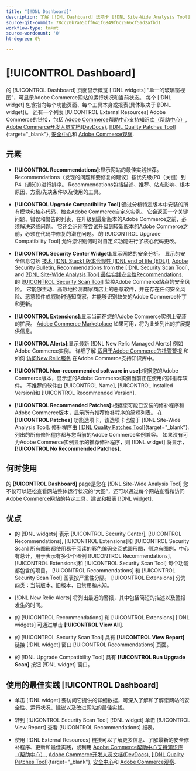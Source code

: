 ```yaml
---
title: "[!DNL Dashboard]"
description: 了解 [!DNL Dashboard] 选项卡 [!DNL Site-Wide Analysis Tool]、元素、使用时间、优势和最佳实践。
source-git-commit: 78cc20b7a65bff641f6849f6c2566cf5ad2afbd1
workflow-type: tm+mt
source-wordcount: '0'
ht-degree: 0%

---
```


# [!UICONTROL Dashboard]

的 [!UICONTROL Dashboard] 页面显示概览 [!DNL widgets] “单一的玻璃窗视图”，可显示Adobe Commerce网站的运行状况和当前状态。 每个 [!DNL widget] 包含指向每个功能页面、每个工具本身或报表(具体取决于 [!DNL widget])。
还有一个列表 [!UICONTROL External Resources] Adobe Commerce的链接，包括 [Adobe Commerce帮助中心支持知识库（帮助中心）](https://support.magento.com/), [Adobe Commerce开发人员文档(DevDocs)](https://devdocs.magento.com/), [[!DNL Quality Patches Tool]](https://experienceleague.adobe.com/tools/commerce-quality-patches/index.html){target="_blank"}, [安全中心](https://magento.com/security)和 [Adobe Commerce观察](https://support.magento.com/hc/en-us/articles/4402379845901-Use-Observation-for-Adobe-Commerce).

## 元素

* **[!UICONTROL Recommendations]**:显示网站的最佳实践推荐。 Recommendations（发现的问题和要修复的建议）按优先级(P0（关键）到P4（通知）)进行排序。
Recommendations包括描述、推荐、站点影响、根本原因、方案/先决条件以及使用的工具。

* **[!UICONTROL Upgrade Compatibility Tool]**:通过分析特定版本中安装的所有模块和核心代码，检查Adobe Commerce自定义实例。 它会返回一个关键问题、错误和警告的列表，在升级到最新版本的Adobe Commerce之前，必须解决这些问题。 它还会识别在尝试升级到较新版本的Adobe Commerce之前，必须在代码中修复的潜在问题。
的 [!UICONTROL Upgrade Compatibility Tool] 允许您识别何时对自定义功能进行了核心代码更改。

* **[!UICONTROL Security Center Widget]**:显示网站的安全分析。
显示的安全信息包括 [技术 [!DNL Stack] 版本合规性 [!DNL end of life (EOL)]](https://experienceleague.adobe.com/docs/commerce-operations/installation-guide/system-requirements.html), [Adobe Security Bulletin](https://helpx.adobe.com/security/security-bulletin.html), [Recommendations from the [!DNL Security Scan Tool]](https://experienceleague.adobe.com/docs/commerce-admin/systems/security/security-scan.html), and [[!DNL Site-Wide Analysis Tool] 最佳实践安全性Recommendations](https://experienceleague.adobe.com/docs/commerce-operations/tools/site-wide-analysis-tool/recommendations.html).<br>
的 [[!UICONTROL Security Scan Tool]](https://experienceleague.adobe.com/docs/commerce-admin/systems/security/security-scan.html) 监控Adobe Commerce站点的安全风险。 它能够主动、高效地检测商家商店上的恶意软件，并在存在任何安全风险、恶意软件或威胁时通知商家，并能够识别缺失的Adobe Commerce补丁和更新。

* **[!UICONTROL Extensions]**:显示当前在您的Adobe Commerce实例上安装的扩展。 [Adobe Commerce Marketplace](https://marketplace.magento.com/extensions.html) 如果可用，将为此处列出的扩展提供信息。

* **[!UICONTROL Alerts]**:显示最新 [!DNL New Relic Managed Alerts] 例如Adobe Commerce实例。 详细了解 [适用于Adobe Commerce的托管警报](https://support.magento.com/hc/en-us/articles/360045806832) 和如何 [访问New Relic服务](https://support.magento.com/hc/en-us/articles/360039127712) 在Adobe Commerce支持知识库中。

* **[!UICONTROL Non-recommended software in use]**:根据您的Adobe Commerce版本，显示您的Adobe Commerce实例当前正在使用的非推荐软件。 不推荐的软件由 [!UICONTROL Name], [!UICONTROL Installed Version]和 [!UICONTROL Recommended Version].

* **[!UICONTROL Recommended Patches]**:根据您可能已安装的修补程序和Adobe Commerce版本，显示所有推荐修补程序的简短列表。 在 **[!UICONTROL Patches]** 功能选项卡，该选项卡也位于 [!DNL Site-Wide Analysis Tool]. 修补程序由 [[!DNL Quality Patches Tool]](https://experienceleague.adobe.com/tools/commerce-quality-patches/index.html){target="_blank"}. 列出的所有修补程序都与您当前的Adobe Commerce实例兼容。
如果没有可为Adobe Commerce实例显示的推荐修补程序，则 [!DNL widget] 将显示， **[!UICONTROL No Recommended Patches]**.

## 何时使用

的 **[!UICONTROL Dashboard]** page是您在 [!DNL Site-Wide Analysis Tool] 您不仅可以轻松查看网站整体运行状况的“大图”，还可以通过每个网站查看和访问Adobe Commerce网站的特定工具、建议和报表 [!DNL widget].

## 优点

* 的 [!DNL widgets] 表示 [!UICONTROL Security Center], [!UICONTROL Recommendations], [!UICONTROL Extensions]和 [!UICONTROL Security Scan] 所有图形都使用易于阅读的彩色编码交互式圆形图，侧边有图例，中心有总计，用于表示有多少个图例 [!UICONTROL Recommendations], [!UICONTROL Extensions]和 [!UICONTROL Security Scan Tool] 每个功能都包含的项目。 [!UICONTROL Recommendations] 和 [!UICONTROL Security Scan Tool] 图表按严重性分隔。 [!UICONTROL Extensions] 分为四类：当前版本、旧版本、已禁用和未知。

* [!DNL New Relic Alerts] 将列出最近的警报，其中包括简短的描述以及警报发生的时间。

* 的 [!UICONTROL Recommendations] 和 [!UICONTROL Extensions] [!DNL widgets] 可通过单击 **[!UICONTROL View All]**.

* 的 [!UICONTROL Security Scan Tool] 具有 **[!UICONTROL View Report]** 链接 [!DNL widget] 窗口 [!UICONTROL Recommendations] 页面。

* 的 [!DNL Upgrade Compatibility Tool] 具有 **[!UICONTROL Run Upgrade Scan]** 按钮 [!DNL widget] 窗口。

## 使用的最佳实践 [!UICONTROL Dashboard]

* 单击 [!DNL widget] 要访问它提供的详细数据，可深入了解和了解您网站的安全性、运行状况、建议以及改进网站的最佳实践。

* 转到 [!UICONTROL Security Scan Tool] [!DNL widget] 单击 [!UICONTROL View Report] 查看 [!UICONTROL Recommendations] 报表。

* 使用 [!DNL External Resources] 链接可以了解更多信息、了解最新的安全修补程序、更新和最佳实践，或利用 [Adobe Commerce帮助中心支持知识库（帮助中心）](https://support.magento.com/), [Adobe Commerce开发人员文档(DevDocs)](https://devdocs.magento.com/), [[!DNL Quality Patches Tool]](https://experienceleague.adobe.com/tools/commerce-quality-patches/index.html){target="_blank"}, [安全中心](https://helpx.adobe.com/security.html)和 [Adobe Commerce观察](https://support.magento.com/hc/en-us/articles/4402379845901-Use-Observation-for-Adobe-Commerce).

